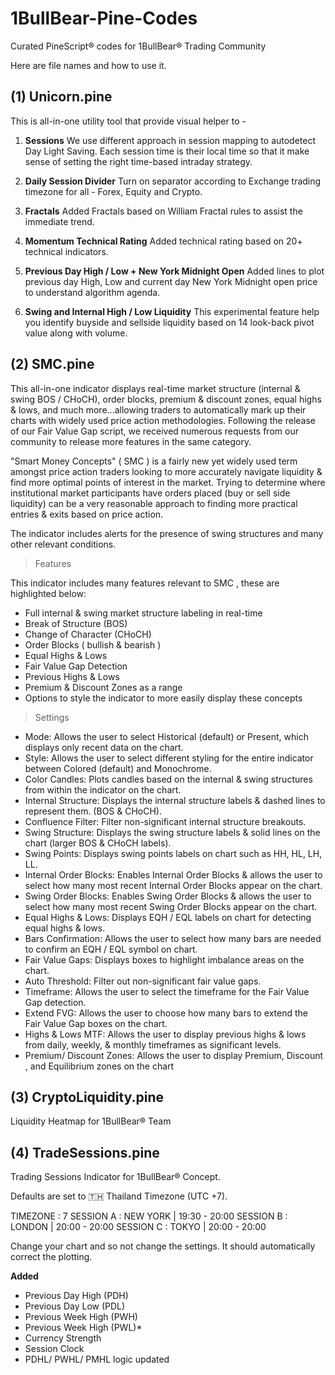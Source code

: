 # 1BullBear-Pine-Codes

Curated PineScript® codes for 1BullBear® Trading Community

Here are file names and how to use it.

## (1) Unicorn.pine

This is all-in-one utility tool that provide visual helper to -

1. **Sessions**
We use different approach in session mapping to autodetect Day Light Saving.
    Each session time is their local time so that it make sense of setting the right time-based intraday strategy.

2. **Daily Session Divider**
Turn on separator according to Exchange trading timezone for all - Forex, Equity and Crypto.

3. **Fractals**
Added Fractals based on William Fractal rules to assist the immediate trend.

4. **Momentum Technical Rating**
Added technical rating based on 20+ technical indicators.

5. **Previous Day High / Low + New York Midnight Open**
Added lines to plot previous day High, Low and current day New York Midnight open price to understand algorithm agenda.

6. **Swing and Internal High / Low Liquidity**
This experimental feature help you identify buyside and sellside liquidity based on 14 look-back pivot value along with volume.

## (2) SMC.pine

This all-in-one indicator displays real-time market structure (internal & swing BOS / CHoCH), order blocks, premium & discount zones, equal highs & lows, and much more...allowing traders to automatically mark up their charts with widely used price action methodologies. Following the release of our Fair Value Gap script, we received numerous requests from our community to release more features in the same category.

"Smart Money Concepts" ( SMC ) is a fairly new yet widely used term amongst price action traders looking to more accurately navigate liquidity & find more optimal points of interest in the market. Trying to determine where institutional market participants have orders placed (buy or sell side liquidity) can be a very reasonable approach to finding more practical entries & exits based on price action.

The indicator includes alerts for the presence of swing structures and many other relevant conditions.

> Features

This indicator includes many features relevant to SMC , these are highlighted below:

* Full internal & swing market structure labeling in real-time
* Break of Structure (BOS)
* Change of Character (CHoCH)
* Order Blocks ( bullish & bearish )
* Equal Highs & Lows
* Fair Value Gap Detection
* Previous Highs & Lows
* Premium & Discount Zones as a range
* Options to style the indicator to more easily display these concepts

> Settings

* Mode: Allows the user to select Historical (default) or Present, which displays only recent data on the chart.
* Style: Allows the user to select different styling for the entire indicator between Colored (default) and Monochrome.
* Color Candles: Plots candles based on the internal & swing structures from within the indicator on the chart.
* Internal Structure: Displays the internal structure labels & dashed lines to represent them. (BOS & CHoCH).
* Confluence Filter: Filter non-significant internal structure breakouts.
* Swing Structure: Displays the swing structure labels & solid lines on the chart (larger BOS & CHoCH labels).
* Swing Points: Displays swing points labels on chart such as HH, HL, LH, LL.
* Internal Order Blocks: Enables Internal Order Blocks & allows the user to select how many most recent Internal Order Blocks appear on the chart.
* Swing Order Blocks: Enables Swing Order Blocks & allows the user to select how many most recent Swing Order Blocks appear on the chart.
* Equal Highs & Lows: Displays EQH / EQL labels on chart for detecting equal highs & lows.
* Bars Confirmation: Allows the user to select how many bars are needed to confirm an EQH / EQL symbol on chart.
* Fair Value Gaps: Displays boxes to highlight imbalance areas on the chart.
* Auto Threshold: Filter out non-significant fair value gaps.
* Timeframe: Allows the user to select the timeframe for the Fair Value Gap detection.
* Extend FVG: Allows the user to choose how many bars to extend the Fair Value Gap boxes on the chart.
* Highs & Lows MTF: Allows the user to display previous highs & lows from daily, weekly, & monthly timeframes as significant levels.
* Premium/ Discount Zones: Allows the user to display Premium, Discount , and Equilibrium zones on the chart

## (3) CryptoLiquidity.pine

Liquidity Heatmap for 1BullBear® Team

## (4) TradeSessions.pine

Trading Sessions Indicator for 1BullBear® Concept.

Defaults are set to 🇹🇭 Thailand Timezone (UTC +7).

TIMEZONE : 7
SESSION A : NEW YORK | 19:30 - 20:00
SESSION B : LONDON | 20:00 - 20:00
SESSION C : TOKYO | 20:00 - 20:00

Change your chart and so not change the settings.
It should automatically correct the plotting.

**Added**
+ Previous Day High (PDH)
+ Previous Day Low (PDL)
+ Previous Week High (PWH)
+ Previous Week High (PWL)*
+ Currency Strength
+ Session Clock
+ PDHL/ PWHL/ PMHL logic updated
